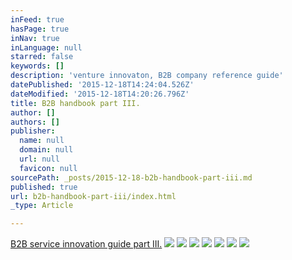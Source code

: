 ```yaml
---
inFeed: true
hasPage: true
inNav: true
inLanguage: null
starred: false
keywords: []
description: 'venture innovaton, B2B company reference guide'
datePublished: '2015-12-18T14:24:04.526Z'
dateModified: '2015-12-18T14:20:26.796Z'
title: B2B handbook part III.
author: []
authors: []
publisher:
  name: null
  domain: null
  url: null
  favicon: null
sourcePath: _posts/2015-12-18-b2b-handbook-part-iii.md
published: true
url: b2b-handbook-part-iii/index.html
_type: Article

---
```

[B2B service innovation guide part III.][0]
![](https://the-grid-user-content.s3-us-west-2.amazonaws.com/bfc1512f-5819-467a-862a-e2ee9689d0fa.jpg)
![](https://the-grid-user-content.s3-us-west-2.amazonaws.com/4a499005-6370-4340-8478-ebfbf56a8527.jpg)
![](https://the-grid-user-content.s3-us-west-2.amazonaws.com/40eeb408-cc84-411b-9a1d-dacf0c91c81a.jpg)
![](https://the-grid-user-content.s3-us-west-2.amazonaws.com/2304b276-9f28-48de-b433-d4b26e037bc3.jpg)
![](https://the-grid-user-content.s3-us-west-2.amazonaws.com/2b8ff9d6-5b16-4424-b529-5691f7bd7bcc.jpg)
![](https://the-grid-user-content.s3-us-west-2.amazonaws.com/9deda154-db34-4fbd-b96e-5253b3d7b37f.jpg)
![](https://the-grid-user-content.s3-us-west-2.amazonaws.com/6b8f5abc-3d67-4d8f-91b4-18dfd8bffe03.jpg)

[0]: http://www.slideshare.net/tiborzahorecz7/b2b-reference-guide-for-company-makers-part-iii-soft-launch-and-growth